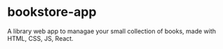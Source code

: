 # bookstore-app
A library web app to managae your small collection of books, made with HTML, CSS, JS, React.
